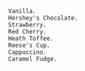     Vanilla.
    Hershey's Chocolate.
    Strawberry.
    Red Cherry.
    Heath Toffee.
    Reese's Cup.
    Cappuccino.
    Caramel Fudge.
